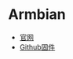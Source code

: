 # Armbian
* [官网](https://www.armbian.com/)
* [Github固件](https://github.com/ophub/amlogic-s9xxx-armbian)
